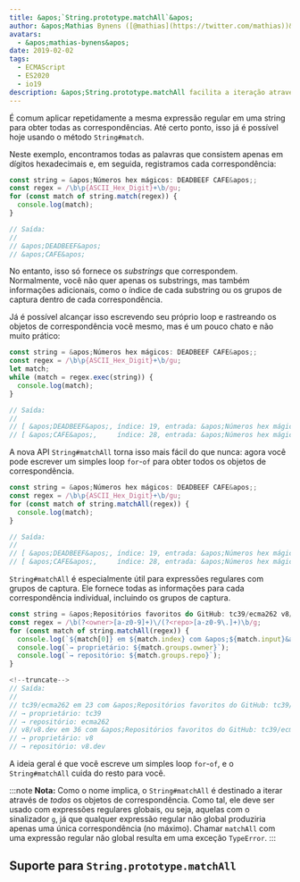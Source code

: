 ```yaml
---
title: &apos;`String.prototype.matchAll`&apos;
author: &apos;Mathias Bynens ([@mathias](https://twitter.com/mathias))&apos;
avatars:
  - &apos;mathias-bynens&apos;
date: 2019-02-02
tags:
  - ECMAScript
  - ES2020
  - io19
description: &apos;String.prototype.matchAll facilita a iteração através de todos os objetos de correspondência que uma expressão regular produz.&apos;
---
```

É comum aplicar repetidamente a mesma expressão regular em uma string para obter todas as correspondências. Até certo ponto, isso já é possível hoje usando o método `String#match`.

Neste exemplo, encontramos todas as palavras que consistem apenas em dígitos hexadecimais e, em seguida, registramos cada correspondência:

```js
const string = &apos;Números hex mágicos: DEADBEEF CAFE&apos;;
const regex = /\b\p{ASCII_Hex_Digit}+\b/gu;
for (const match of string.match(regex)) {
  console.log(match);
}

// Saída:
//
// &apos;DEADBEEF&apos;
// &apos;CAFE&apos;
```

No entanto, isso só fornece os _substrings_ que correspondem. Normalmente, você não quer apenas os substrings, mas também informações adicionais, como o índice de cada substring ou os grupos de captura dentro de cada correspondência.

Já é possível alcançar isso escrevendo seu próprio loop e rastreando os objetos de correspondência você mesmo, mas é um pouco chato e não muito prático:

```js
const string = &apos;Números hex mágicos: DEADBEEF CAFE&apos;;
const regex = /\b\p{ASCII_Hex_Digit}+\b/gu;
let match;
while (match = regex.exec(string)) {
  console.log(match);
}

// Saída:
//
// [ &apos;DEADBEEF&apos;, índice: 19, entrada: &apos;Números hex mágicos: DEADBEEF CAFE&apos; ]
// [ &apos;CAFE&apos;,     índice: 28, entrada: &apos;Números hex mágicos: DEADBEEF CAFE&apos; ]
```

A nova API `String#matchAll` torna isso mais fácil do que nunca: agora você pode escrever um simples loop `for`-`of` para obter todos os objetos de correspondência.

```js
const string = &apos;Números hex mágicos: DEADBEEF CAFE&apos;;
const regex = /\b\p{ASCII_Hex_Digit}+\b/gu;
for (const match of string.matchAll(regex)) {
  console.log(match);
}

// Saída:
//
// [ &apos;DEADBEEF&apos;, índice: 19, entrada: &apos;Números hex mágicos: DEADBEEF CAFE&apos; ]
// [ &apos;CAFE&apos;,     índice: 28, entrada: &apos;Números hex mágicos: DEADBEEF CAFE&apos; ]
```

`String#matchAll` é especialmente útil para expressões regulares com grupos de captura. Ele fornece todas as informações para cada correspondência individual, incluindo os grupos de captura.

```js
const string = &apos;Repositórios favoritos do GitHub: tc39/ecma262 v8/v8.dev&apos;;
const regex = /\b(?<owner>[a-z0-9]+)\/(?<repo>[a-z0-9\.]+)\b/g;
for (const match of string.matchAll(regex)) {
  console.log(`${match[0]} em ${match.index} com &apos;${match.input}&apos;`);
  console.log(`→ proprietário: ${match.groups.owner}`);
  console.log(`→ repositório: ${match.groups.repo}`);
}

<!--truncate-->
// Saída:
//
// tc39/ecma262 em 23 com &apos;Repositórios favoritos do GitHub: tc39/ecma262 v8/v8.dev&apos;
// → proprietário: tc39
// → repositório: ecma262
// v8/v8.dev em 36 com &apos;Repositórios favoritos do GitHub: tc39/ecma262 v8/v8.dev&apos;
// → proprietário: v8
// → repositório: v8.dev
```

A ideia geral é que você escreve um simples loop `for`-`of`, e o `String#matchAll` cuida do resto para você.

:::note
**Nota:** Como o nome implica, o `String#matchAll` é destinado a iterar através de _todos_ os objetos de correspondência. Como tal, ele deve ser usado com expressões regulares globais, ou seja, aquelas com o sinalizador `g`, já que qualquer expressão regular não global produziria apenas uma única correspondência (no máximo). Chamar `matchAll` com uma expressão regular não global resulta em uma exceção `TypeError`.
:::

## Suporte para `String.prototype.matchAll`

<feature-support chrome="73 /blog/v8-release-73#string.prototype.matchall"
                 firefox="67"
                 safari="13"
                 nodejs="12"
                 babel="sim https://github.com/zloirock/core-js#ecmascript-string-and-regexp"></feature-support>

